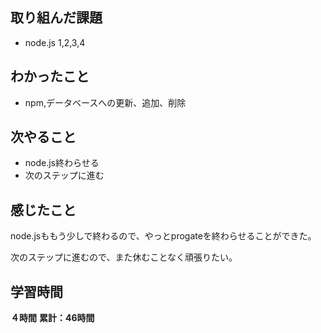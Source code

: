 ## 取り組んだ課題
- node.js 1,2,3,4
## わかったこと
- npm,データベースへの更新、追加、削除
## 次やること
- node.js終わらせる
- 次のステップに進む
## 感じたこと
node.jsももう少しで終わるので、やっとprogateを終わらせることができた。

次のステップに進むので、また休むことなく頑張りたい。
## 学習時間
**４時間**
**累計：46時間**

